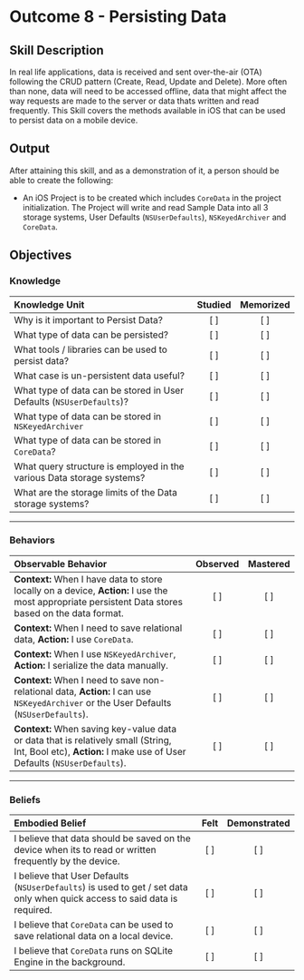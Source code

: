 # Outcome 8 - Persisting Data
## Skill Description

In real life applications, data is received and sent over-the-air (OTA) following the CRUD pattern (Create, Read, Update and Delete). More often than none, data will need to be accessed offline, data that might affect the way requests are made to the server or data thats written and read frequently. This Skill covers the methods available in iOS that can be used to persist data on a mobile device.

## Output
After attaining this skill, and as a demonstration of it, a person should be able to create the following:

- An iOS Project is to be created which includes `CoreData` in the project initialization. The Project will write and read Sample Data into all 3 storage systems, User Defaults (`NSUserDefaults`), `NSKeyedArchiver` and `CoreData`.

## Objectives
### Knowledge

| Knowledge Unit   |      Studied      | Memorized |
|:-------------|:------------------:|:--------:|
| Why is it important to Persist Data? | [ ] | [ ] |
| What type of data can be persisted?  | [ ] | [ ] |
| What tools / libraries can be used to persist data? | [ ] | [ ] |
| What case is un-persistent data useful? | [ ] | [ ] |
| What type of data can be stored in User Defaults (`NSUserDefaults`)? | [ ] | [ ] |
| What type of data can be stored in `NSKeyedArchiver` | [ ] | [ ] |
| What type of data can be stored in `CoreData`? | [ ] | [ ] |
| What query structure is employed in the various Data storage systems?  | [ ] | [ ] |
| What are the storage limits of the Data storage systems? | [ ] | [ ] |

-------

### Behaviors

| Observable Behavior   |      Observed      | Mastered |
|:-------------|:------------------:|:--------:|
| **Context:** When I have data to store locally on a device, **Action:** I use the most appropriate persistent Data stores based on the data format. | [ ] | [ ] |
| **Context:** When I need to save relational data, **Action:** I use `CoreData`. | [ ] | [ ] |
| **Context:** When I use `NSKeyedArchiver`, **Action:** I serialize the data manually. | [ ] | [ ] |
| **Context:** When I need to save non-relational data, **Action:** I can use `NSKeyedArchiver` or the User Defaults (`NSUserDefaults`). | [ ] | [ ] |
| **Context:** When saving key-value data or data that is relatively small (String, Int, Bool etc), **Action:** I make use of User Defaults (`NSUserDefaults`). | [ ] | [ ] |

-------

### Beliefs

| Embodied Belief   |      Felt      | Demonstrated |
|:-------------|:------------------:|:--------:|
| I believe that data should be saved on the device when its to read or written frequently by the device. | [ ] | [ ] |
| I believe that User Defaults (`NSUserDefaults`) is used to get / set data only when quick access to said data is required. | [ ] | [ ] |
| I believe that `CoreData` can be used to save relational data on a local device. | [ ] | [ ] |
| I believe that `CoreData` runs on SQLite Engine in the background. | [ ] | [ ] |
